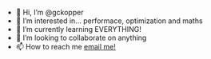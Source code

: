 - 👋 Hi, I’m @gckopper
- 👀 I’m interested in... performace, optimization and maths
- 🌱 I’m currently learning EVERYTHING!
- 💞️ I’m looking to collaborate on anything
- 📫 How to reach me [email me!](mailto://gabriel@gck.dev.br)

<!---
gckopper/gckopper is a ✨ special ✨ repository because its `README.md` (this file) appears on your GitHub profile.
You can click the Preview link to take a look at your changes.
--->
